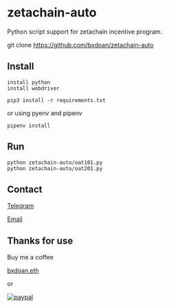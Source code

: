 # zetachain-auto
Python script support for zetachain incentive program.

git clone https://github.com/bxdoan/zetachain-auto 

## Install
```shell
install python  
install webdriver
```

```shell
pip3 install -r requirements.txt
```
or using pyenv and pipenv
```shell
pipenv install
```

## Run
```shell
python zetachain-auto/oat101.py
python zetachain-auto/oat201.py  
```

## Contact
[Telegram](https://t.me/bxdoan)

[Email](mailto:hi@bxdoan.com)

## Thanks for use
Buy me a coffee

[bxdoan.eth](https://etherscan.io/address/0x610322AeF748238C52E920a15Dd9A8845C9c0318)

or

[![paypal](https://www.paypalobjects.com/en_US/i/btn/btn_donateCC_LG.gif)](https://paypal.me/bxdoan)
